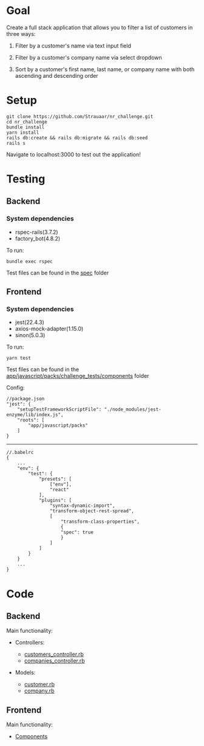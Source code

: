 # Goal

Create a full stack application that allows you to filter a list of customers in three ways:

  1. Filter by a customer's name via text input field

  2. Filter by a customer's company name via select dropdown

  3. Sort by a customer's first name, last name, or company name with both ascending and descending order

# Setup

    git clone https://github.com/Strauaar/nr_challenge.git
    cd nr_challenge
    bundle install
    yarn install
    rails db:create && rails db:migrate && rails db:seed
    rails s

Navigate to localhost:3000 to test out the application!

# Testing

## Backend

### System dependencies

- rspec-rails(3.7.2) 
- factory_bot(4.8.2)

To run:

    bundle exec rspec

Test files can be found in the [spec](https://github.com/Strauaar/nr_challenge/tree/master/spec) folder

## Frontend 

### System dependencies

- jest(22.4.3)
- axios-mock-adapter(1.15.0)
- sinon(5.0.3)

To run: 

    yarn test

Test files can be found in the [app/javascript/packs/challenge_tests/components](https://github.com/Strauaar/nr_challenge/tree/master/app/javascript/packs/challenge_tests/components) folder

Config:

    //package.json
    "jest": {
        "setupTestFrameworkScriptFile": "./node_modules/jest-enzyme/lib/index.js",
        "roots": [
            "app/javascript/packs"
        ]
    }
<hr/>

    //.babelrc
    {   
        ...
        "env": {
            "test": {
                "presets": [
                    ["env"], 
                    "react"
                ],
                "plugins": [
                    "syntax-dynamic-import",
                    "transform-object-rest-spread",
                    [
                        "transform-class-properties",
                        {
                        "spec": true
                        }
                    ]
                ]
            }
        }
        ...
    }

# Code

## Backend 

Main functionality:

- Controllers: 
    - [customers_controller.rb](https://github.com/Strauaar/nr_challenge/blob/master/app/controllers/api/customers_controller.rb)
    - [companies_controller.rb](https://github.com/Strauaar/nr_challenge/blob/master/app/controllers/api/companies_controller.rb)

- Models:
    - [customer.rb](https://github.com/Strauaar/nr_challenge/blob/master/app/models/customer.rb)
    - [company.rb](https://github.com/Strauaar/nr_challenge/blob/master/app/models/company.rb)

## Frontend 

Main functionality: 

- [Components](https://github.com/Strauaar/nr_challenge/blob/master/app/javascript/packs/challenge/components)